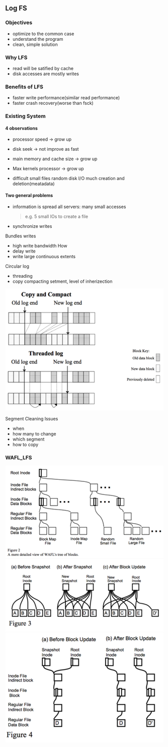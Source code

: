 ## **Log FS**

### Objectives
- optimize to the common case
- understand the program
- clean, simple solution

### Why LFS
- read will be satified by cache
- disk accesses are mostly writes

### Benefits of LFS
- faster write performance(similar read performance)
- faster crash recovery(worse than fsck)

### Existing System
#### 4 observations
- processor speed -> grow up
- disk seek -> not improve as fast
- main memory and cache size -> grow up
- Max kernels processor -> grow up

- difficult
small files
random disk I/O
much creation and deletion(meatadata)

#### Two general problems
- information is spread all servers: many small accesses

    > e.g. 5 small IOs to create a file
    
- synchronize writes

Bundles writes
- high write bandwidth
How
- delay write
- write large continuous extents

Circular log
- threading
- copy compacting
setment, level of inherizection

![threading and copy compacting](../assets/568/LFS-1.png)

Segment Cleaning Issues
- when
- how many to change
- which segment
- how to copy

### WAFL_LFS

![WAFL_LFS](../assets/568/LFS-2.png)
![WAFL_LFS](../assets/568/LFS-3.png)
![WAFL_LFS](../assets/568/LFS-4.png)